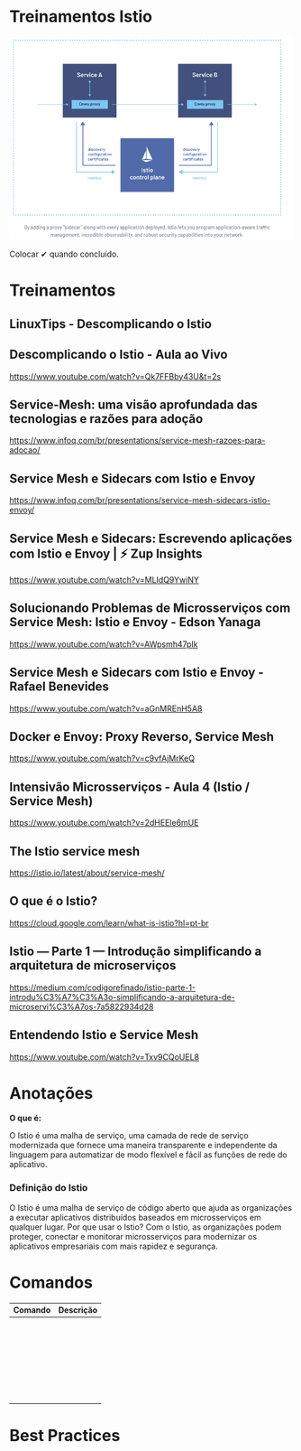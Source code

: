 # **Treinamentos  Istio**

![image-20210709191248031](./imagens/image-20210709191248031.png)



Colocar ✔ quando concluído. 

# **Treinamentos**



## **LinuxTips - Descomplicando o Istio** 



## Descomplicando o Istio - Aula ao Vivo

https://www.youtube.com/watch?v=Qk7FFBby43U&t=2s



## Service-Mesh: uma visão aprofundada das tecnologias e razões para adoção

https://www.infoq.com/br/presentations/service-mesh-razoes-para-adocao/

## Service Mesh e Sidecars com Istio e Envoy

https://www.infoq.com/br/presentations/service-mesh-sidecars-istio-envoy/



## Service Mesh e Sidecars: Escrevendo aplicações com Istio e Envoy | ⚡ Zup Insights 

https://www.youtube.com/watch?v=MLIdQ9YwiNY



## Solucionando Problemas de Microsserviços com Service Mesh: Istio e Envoy - Edson Yanaga

https://www.youtube.com/watch?v=AWpsmh47pIk



## Service Mesh e Sidecars com Istio e Envoy - Rafael Benevides

https://www.youtube.com/watch?v=aGnMREnH5A8



## Docker e Envoy: Proxy Reverso, Service Mesh

https://www.youtube.com/watch?v=c9vfAjMrKeQ



## Intensivão Microsserviços - Aula 4 (Istio / Service Mesh)

https://www.youtube.com/watch?v=2dHEEle6mUE



## The Istio service mesh

https://istio.io/latest/about/service-mesh/



## O que é o Istio?

https://cloud.google.com/learn/what-is-istio?hl=pt-br



## Istio — Parte 1 — Introdução simplificando a arquitetura de microserviços

https://medium.com/codigorefinado/istio-parte-1-introdu%C3%A7%C3%A3o-simplificando-a-arquitetura-de-microservi%C3%A7os-7a5822934d28



## Entendendo Istio e Service Mesh

https://www.youtube.com/watch?v=Txv9CQoUEL8





# **Anotações**

**O que é:**

O Istio é uma malha de serviço, uma camada de rede de serviço modernizada que fornece uma maneira transparente e independente da linguagem para automatizar de modo flexível e fácil as funções de rede do aplicativo. 

### Definição do Istio

O Istio é uma malha de serviço de código aberto que ajuda as organizações a executar aplicativos distribuídos baseados em microsserviços em qualquer lugar. Por que usar o Istio? Com o Istio, as organizações podem proteger, conectar e monitorar microsserviços para modernizar os aplicativos empresariais com mais rapidez e segurança.





# **Comandos**





| Comando | Descrição |
| :-----: | :-------- |
|         |           |
|         |           |
|         |           |
|         |           |
|         |           |
|         |           |
|         |           |
|         |           |
|         |           |
|         |           |
|         |           |
|         |           |
|         |           |
|         |           |
|         |           |
|         |           |
|         |           |
|         |           |
|         |           |
|         |           |
|         |           |
|         |           |
|         |           |
|         |           |
|         |           |
|         |           |
|         |           |
|         |           |
|         |           |

# **Best Practices**

